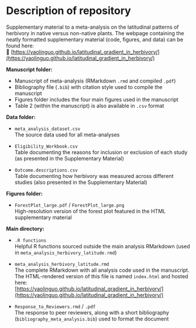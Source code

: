 # Description of repository

Supplementary material to a meta-analysis on the latitudinal patterns of herbivory in native versus non-native plants. The webpage containing the neatly formatted supplementary material (code, figures, and data) can be found here:  
🔗 [https://yaolinguo.github.io/latitudinal_gradient_in_herbivory/](https://yaolinguo.github.io/latitudinal_gradient_in_herbivory/)

**Manuscript folder:**

- Manuscript of meta-analysis (RMarkdown `.rmd` and compiled `.pdf`)
- Bibliography file (`.bib`) with citation style used to compile the manuscript
- Figures folder includes the four main figures used in the manuscript
- Table 2 (within the manuscript) is also available in `.csv` format

**Data folder:**

- `meta_analysis_dataset.csv`  
  The source data used for all meta-analyses

- `Eligibility_Workbook.csv`  
  Table documenting the reasons for inclusion or exclusion of each study (as presented in the Supplementary Material)

- `Outcome.descriptions.csv`  
  Table documenting how herbivory was measured across different studies (also presented in the Supplementary Material)

**Figures folder:**

- `ForestPlot_large.pdf` / `ForestPlot_large.png`  
  High-resolution version of the forest plot featured in the HTML supplementary material

**Main directory:**

- `.R functions`  
  Helpful R functions sourced outside the main analysis RMarkdown (used in `meta_analysis_herbivory_latitude.rmd`)

- `meta_analysis_herbivory_latitude.rmd`  
  The complete RMarkdown with all analysis code used in the manuscript.  
  The HTML-rendered version of this file is named `index.html` and hosted here:  
  [https://yaolinguo.github.io/latitudinal_gradient_in_herbivory/](https://yaolinguo.github.io/latitudinal_gradient_in_herbivory/)

- `Response_to_Reviewers.rmd` / `.pdf`  
  The response to peer reviewers, along with a short bibliography (`bibliography_meta_analysis.bib`) used to format the document
